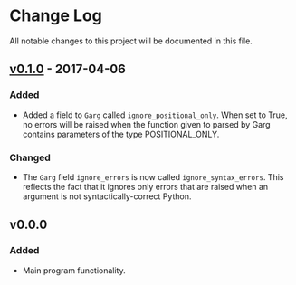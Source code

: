 # Change Log
All notable changes to this project will be documented in this file.

## [v0.1.0] - 2017-04-06
### Added
- Added a field to `Garg` called `ignore_positional_only`. When set to
  True, no errors will be raised when the function given to parsed by
  Garg contains parameters of the type POSITIONAL_ONLY.

### Changed
- The `Garg` field `ignore_errors` is now called
  `ignore_syntax_errors`. This reflects the fact that it ignores only
  errors that are raised when an argument is not syntactically-correct
  Python.
	
## v0.0.0
### Added
- Main program functionality.

[v0.1.0]: https://github.com/kmdouglass/garg/compare/v0.0.0...HEAD
